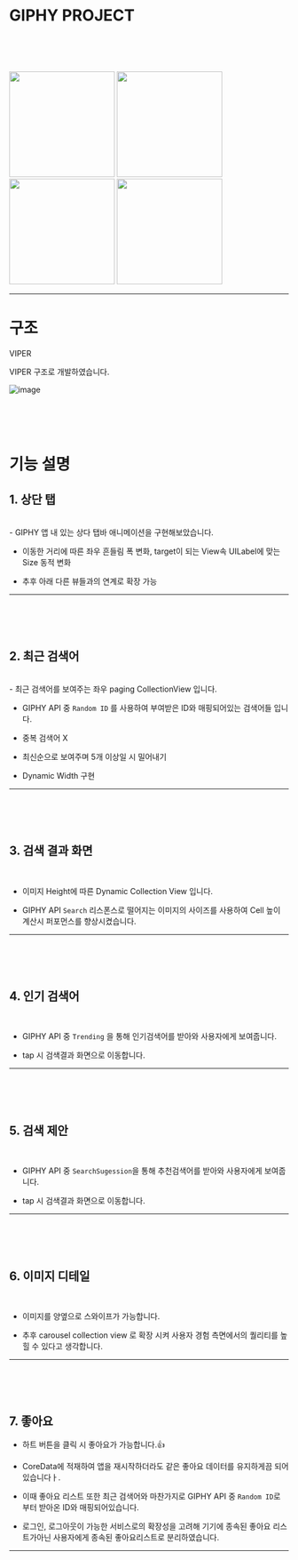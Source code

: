 # GIPHY PROJECT

<br>
<br>
<br>
<p float="left">
<img src="https://user-images.githubusercontent.com/54730280/115800890-6bd09680-a416-11eb-96e9-508a1552753e.gif" width="190" /> 
<img src="https://user-images.githubusercontent.com/54730280/115800898-6f641d80-a416-11eb-9ca7-6fd53821c930.gif" width="190" />
<img src="https://user-images.githubusercontent.com/54730280/115800892-6d01c380-a416-11eb-84c7-88b91b33b221.gif" width="190" />
<img src="https://user-images.githubusercontent.com/54730280/115800895-6d9a5a00-a416-11eb-9756-36aabc70157d.gif" width="190" />
</p>


------------

# 구조

VIPER 


VIPER 구조로 개발하였습니다.

![image](https://user-images.githubusercontent.com/54730280/115802530-0d0d1c00-a41a-11eb-8c30-42b7c94360b3.png)

<br>
<br>
<br>

# 기능 설명

## 1. 상단 탭
<br>
- GIPHY 앱 내 있는 상다 탭바 애니메이션을 구현해보았습니다.

- 이동한 거리에 따른 좌우 흔들림 폭 변화, target이 되는 View속 UILabel에 맞는 Size 동적 변화

- 추후 아래 다른 뷰들과의 연계로 확장 가능
-----------
<br>
<br>
<br>

## 2. 최근 검색어
<br>
- 최근 검색어를 보여주는 좌우 paging CollectionView 입니다.

- GIPHY API 중 ```Random ID``` 를 사용하여 부여받은 ID와 매핑되어있는 검색어들 입니다.

- 중복 검색어 X

- 최신순으로 보여주며 5개 이상일 시 밀어내기

- Dynamic Width 구현
-----------
<br>
<br>
<br>

## 3. 검색 결과 화면
<br>

- 이미지 Height에 따른 Dynamic Collection View 입니다.

- GIPHY API ```Search``` 리스폰스로 떨어지는 이미지의 사이즈를 사용하여 Cell 높이 계산시 퍼포먼스를 향상시켰습니다.
----------
<br>
<br>
<br>

## 4. 인기 검색어

<br>

- GIPHY API 중 ```Trending``` 을 통해 인기검색어를 받아와 사용자에게 보여줍니다.

- tap 시 검색결과 화면으로 이동합니다.
----------
<br>
<br>
<br>

## 5. 검색 제안
<br>

- GIPHY API 중  ```SearchSugession```을 통해 추천검색어를 받아와 사용자에게 보여줍니다.

- tap 시 검색결과 화면으로 이동합니다.
--------
<br>
<br>
<br>

## 6. 이미지 디테일

<br>

- 이미지를 양옆으로 스와이프가 가능합니다.

- 추후 carousel collection view 로 확장 시켜 사용자 경험 측면에서의 퀄리티를 높힐 수 있다고 생각합니다.
------------
<br>
<br>
<br>

## 7. 좋아요

- 하트 버튼을 클릭 시 좋아요가 가능합니다.👍
- CoreData에 적재하여 앱을 재시작하더라도 같은 좋아요 데이터를 유지하게끔 되어있습니다ㅏ.

- 이때 좋아요 리스트 또한 최근 검색어와 마찬가지로 GIPHY API 중 ```Random ID```로 부터 받아온 ID와 매핑되어있습니다.

- 로그인, 로그아웃이 가능한 서비스로의 확장성을 고려해 기기에 종속된 좋아요 리스트가아닌 사용자에게 종속된 좋아요리스트로 분리하였습니다.

------------


